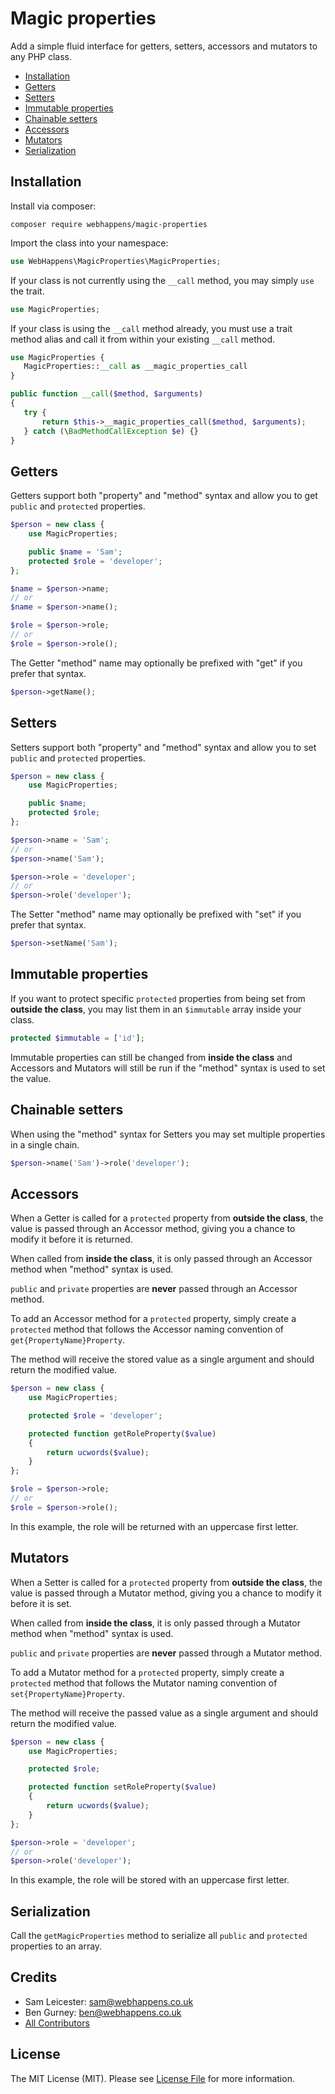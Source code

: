 # Magic properties

Add a simple fluid interface for getters, setters, accessors and mutators to any PHP class.

  - [Installation](#installation)
  - [Getters](#getters)
  - [Setters](#setters)
  - [Immutable properties](#immutable-properties)
  - [Chainable setters](#chainable-setters)
  - [Accessors](#accessors)
  - [Mutators](#mutators)
  - [Serialization](#serialization)

## Installation

Install via composer:

```shell
composer require webhappens/magic-properties
```

Import the class into your namespace:

```php
use WebHappens\MagicProperties\MagicProperties;
```

If your class is not currently using the `__call` method, you may simply `use` the trait.

```php
use MagicProperties;
```

If your class is using the `__call` method already, you must use a trait method alias and call it from within your existing `__call` method.

```php
use MagicProperties {
   MagicProperties::__call as __magic_properties_call
}

public function __call($method, $arguments)
{
   try {
       return $this->__magic_properties_call($method, $arguments);
   } catch (\BadMethodCallException $e) {}
}
```

## Getters

Getters support both "property" and "method" syntax and allow you to get `public` and `protected` properties.

```php
$person = new class {
    use MagicProperties;

    public $name = 'Sam';
    protected $role = 'developer';
};

$name = $person->name;
// or
$name = $person->name();

$role = $person->role;
// or
$role = $person->role();
```

The Getter "method" name may optionally be prefixed with "get" if you prefer that syntax.

```php
$person->getName();
```

## Setters

Setters support both "property" and "method" syntax and allow you to set `public` and `protected` properties.

```php
$person = new class {
    use MagicProperties;

    public $name;
    protected $role;
};

$person->name = 'Sam';
// or
$person->name('Sam');

$person->role = 'developer';
// or
$person->role('developer');
```

The Setter "method" name may optionally be prefixed with "set" if you prefer that syntax.

```php
$person->setName('Sam');
```

## Immutable properties

If you want to protect specific `protected` properties from being set from **outside the class**, you may list them in an `$immutable` array inside your class.

```php
protected $immutable = ['id'];
```

Immutable properties can still be changed from **inside the class** and Accessors and Mutators will still be run if the "method" syntax is used to set the value.

## Chainable setters

When using the "method" syntax for Setters you may set multiple properties in a single chain.

```php
$person->name('Sam')->role('developer');
```

## Accessors

When a Getter is called for a  `protected` property from **outside the class**, the value is passed through an Accessor method, giving you a chance to modify it before it is returned.

When called from **inside the class**, it is only passed through an Accessor method when "method" syntax is used.
 
`public` and `private` properties are **never** passed through an Accessor method.

To add an Accessor method for a `protected` property, simply create a `protected` method that follows the Accessor naming convention of `get{PropertyName}Property`.

The method will receive the stored value as a single argument and should return the modified value.

```php
$person = new class {
    use MagicProperties;

    protected $role = 'developer';

    protected function getRoleProperty($value)
    {
        return ucwords($value);
    }
};

$role = $person->role;
// or
$role = $person->role();
```

In this example, the role will be returned with an uppercase first letter.

## Mutators

When a Setter is called for a  `protected` property from **outside the class**, the value is passed through a Mutator method, giving you a chance to modify it before it is set.

When called from **inside the class**, it is only passed through a Mutator method when "method" syntax is used.
 
`public` and `private` properties are **never** passed through a Mutator method.

To add a Mutator method for a `protected` property, simply create a `protected` method that follows the Mutator naming convention of `set{PropertyName}Property`.

The method will receive the passed value as a single argument and should return the modified value.

```php
$person = new class {
    use MagicProperties;

    protected $role;

    protected function setRoleProperty($value)
    {
        return ucwords($value);
    }
};

$person->role = 'developer';
// or
$person->role('developer');
```

In this example, the role will be stored with an uppercase first letter.

## Serialization

Call the `getMagicProperties` method to serialize all `public` and `protected` properties to an array.

## Credits

- Sam Leicester: sam@webhappens.co.uk
- Ben Gurney: ben@webhappens.co.uk
- [All Contributors](../../contributors)

## License

The MIT License (MIT). Please see [License File](LICENSE.md) for more information.
